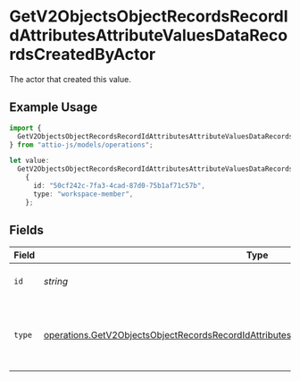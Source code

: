 # GetV2ObjectsObjectRecordsRecordIdAttributesAttributeValuesDataRecordsCreatedByActor

The actor that created this value.

## Example Usage

```typescript
import {
  GetV2ObjectsObjectRecordsRecordIdAttributesAttributeValuesDataRecordsCreatedByActor,
} from "attio-js/models/operations";

let value:
  GetV2ObjectsObjectRecordsRecordIdAttributesAttributeValuesDataRecordsCreatedByActor =
    {
      id: "50cf242c-7fa3-4cad-87d0-75b1af71c57b",
      type: "workspace-member",
    };
```

## Fields

| Field                                                                                                                                                                                                        | Type                                                                                                                                                                                                         | Required                                                                                                                                                                                                     | Description                                                                                                                                                                                                  |
| ------------------------------------------------------------------------------------------------------------------------------------------------------------------------------------------------------------ | ------------------------------------------------------------------------------------------------------------------------------------------------------------------------------------------------------------ | ------------------------------------------------------------------------------------------------------------------------------------------------------------------------------------------------------------ | ------------------------------------------------------------------------------------------------------------------------------------------------------------------------------------------------------------ |
| `id`                                                                                                                                                                                                         | *string*                                                                                                                                                                                                     | :heavy_minus_sign:                                                                                                                                                                                           | An ID to identify the actor.                                                                                                                                                                                 |
| `type`                                                                                                                                                                                                       | [operations.GetV2ObjectsObjectRecordsRecordIdAttributesAttributeValuesDataRecordsResponseType](../../models/operations/getv2objectsobjectrecordsrecordidattributesattributevaluesdatarecordsresponsetype.md) | :heavy_minus_sign:                                                                                                                                                                                           | The type of actor. [Read more information on actor types here](/docs/actors).                                                                                                                                |
